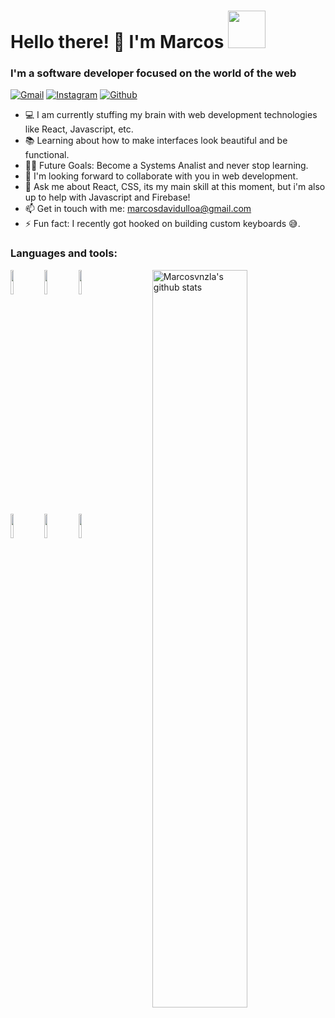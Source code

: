 # Hello there! 👋 I'm Marcos <img src="https://i.pinimg.com/originals/0a/93/f1/0a93f1860c438efd1ad61863d5d6d312.gif" width="60px" height="60px">

### I'm a software developer focused on the world of the web

[![Gmail](https://img.shields.io/badge/-Gmail-c14438?style=flat&logo=Gmail&logoColor=white)](mailto:marcosdavidulloa@gmail.com)
[![Instagram](https://img.shields.io/badge/-Instagram-c13584?style=flat&labelColor=c13584&logo=instagram&logoColor=white)](https://www.instagram.com/marcos_0796/)
[![Github](https://img.shields.io/badge/-Github-000?style=flat&logo=Github&logoColor=white)](https://github.com/Marcosvnzla)

- 💻 I am currently stuffing my brain with web development technologies like React, Javascript, etc.
- 📚 Learning about how to make interfaces look beautiful and be functional.
- 💪🏼 Future Goals: Become a Systems Analist and never stop learning.
- 👯 I'm looking forward to collaborate with you in web development.
- 🤔 Ask me about React, CSS, its my main skill at this moment, but i'm also up to help with Javascript and Firebase!
- 📫 Get in touch with me: marcosdavidulloa@gmail.com
- ⚡ Fun fact: I recently got hooked on building custom keyboards 😅.

### Languages and tools:

<p>
  <a href="https://github.com/Marcosvnzla/">
    <img width="55%" align="right" alt="Marcosvnzla's github stats" src="https://github-readme-stats.vercel.app/api?username=Marcosvnzla&show_icons=true&theme=radical&count_private=true" />
  </a>
  <code><img width="10%" src="https://www.vectorlogo.zone/logos/reactjs/reactjs-ar21.svg"></code>
  <code><img width="10%" src="https://www.vectorlogo.zone/logos/javascript/javascript-horizontal.svg"></code>
  <code><img width="10%" src="https://www.vectorlogo.zone/logos/netlifyapp_watercss/netlifyapp_watercss-ar21.svg"></code>
  <br/>  
  <code><img width="10%" src="https://www.vectorlogo.zone/logos/vim/vim-ar21.svg"></code>
  <code><img width="10%" src="https://www.vectorlogo.zone/logos/linux/linux-ar21.svg"></code>
  <code><img width="10%" src="https://www.vectorlogo.zone/logos/visualstudio_code/visualstudio_code-ar21.svg"></code>
</p>
